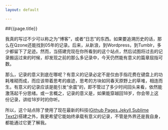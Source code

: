```yaml
---
layout: default

---
```


##{{page.title}}

我真的写过不少可以称之为“博客”，或者“日志”的东西。如果要追溯历史的话，那么在Qzone还能找到05年的记录。后来，从新浪，到Wordpress，到Tumblr，多少都留下了足迹。然而，当搭建完现在你所看到的这个站点，然后试图将过去的记录搬运过来的时候，却发现之前的那么多记录中，今天仍然能有意义的篇章屈指可数。

那么，记录的意义到底在哪呢？有意义的记录必定不是仅由手指花费在键盘上的功耗堆砌而成，而应该带着思考的痕迹，思考的方块如同春天原野上的草堆，相连而生。有意义的记录应该是能引发“余震”的，即不管过了多少时间回头来看，依然能激荡起千分思绪。或一言概之，记录的意义是，如果能穿越回18岁，你会带上这份记录，讲给18岁时的你听。

所以，这个站点除了使用了现在最新的科技([Github Pages](),[Jekyll](),[Sublime Text2]())搭建之外，我更希望它能始终承载有意义的记录，不管是外界还是我自身，都能通过它更了解我。